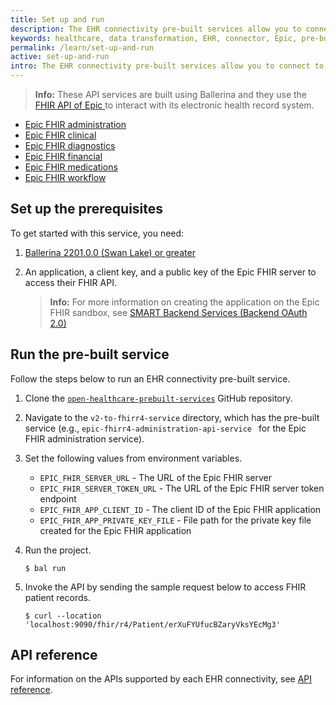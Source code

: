 ```yaml
---
title: Set up and run
description: The EHR connectivity pre-built services allow you to connect to Epic systems via the provided APIs.
keywords: healthcare, data transformation, EHR, connector, Epic, pre-built service
permalink: /learn/set-up-and-run
active: set-up-and-run
intro: The EHR connectivity pre-built services allow you to connect to Epic systems via the provided APIs.
---
```


> **Info:** These API services are built using Ballerina and they use the <a target="_blank" href="https://fhir.epic.com/Documentation?docId=developerguidelines"> FHIR API of Epic </a> to interact with its electronic health record system.

- [Epic FHIR administration](#epic-fhir-administration)
- [Epic FHIR clinical](#epic-fhir-clinical)
- [Epic FHIR diagnostics](#epic-fhir-diagnostics)
- [Epic FHIR financial](#epic-fhir-financial)
- [Epic FHIR medications](#epic-fhir-medications)
- [Epic FHIR workflow](#epic-fhir-workflow)

## Set up the prerequisites

To get started with this service, you need:

1. <a target="_blank" href="https://ballerina.io/downloads/">Ballerina 2201.0.0 (Swan Lake) or greater</a>

2. An application, a client key, and a public key of the Epic FHIR server to access their FHIR API. 

    > **Info:** For more information on creating the application on the Epic FHIR sandbox, see <a target="_blank" href="https://fhir.epic.com/Documentation?docId=oauth2&section=BackendOAuth2Guide">SMART Backend Services (Backend OAuth 2.0)</a>


## Run the pre-built service

Follow the steps below to run an EHR connectivity pre-built service.

1. Clone the [`open-healthcare-prebuilt-services`](https://github.com/wso2/open-healthcare-prebuilt-services/tree/main) GitHub repository.

2. Navigate to the `v2-to-fhirr4-service` directory, which has the pre-built service (e.g., `epic-fhirr4-administration-api-service
` for the Epic FHIR administration service).

3. Set the following values from environment variables.

    - `EPIC_FHIR_SERVER_URL` - The URL of the Epic FHIR server
    - `EPIC_FHIR_SERVER_TOKEN_URL` - The URL of the Epic FHIR server token endpoint
    - `EPIC_FHIR_APP_CLIENT_ID` - The client ID of the Epic FHIR application
    - `EPIC_FHIR_APP_PRIVATE_KEY_FILE` - File path for the private key file created for the Epic FHIR application

4. Run the project.

    ```
    $ bal run
    ```

5. Invoke the API by sending the sample request below to access FHIR patient records.

    ```
    $ curl --location 'localhost:9090/fhir/r4/Patient/erXuFYUfucBZaryVksYEcMg3'
    ```

## API reference

For information on the APIs supported by each EHR connectivity, see [API reference](/learn/healthcare/pre-built-services/ehr-connectivity/api-reference/).

